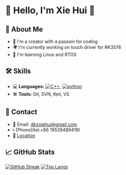 # 👋 Hello, I'm Xie Hui 🌟

## 🚀 About Me
- 🌟 I'm a creator with a passion for coding
- 🌍 I'm currently working on touch driver for RK3576
- 🌱 I'm learning Linux and RTOS

## 🛠️ Skills
- 💻 **Languages:**  <a href="https://github.com/alwinw?tab=repositories&language=c%2B%2B" target="_blank"><img alt="C++" src="https://img.shields.io/badge/-C%2B%2B-00599C?style=flat-square&logo=C%2B%2B&logoColor=white"></a>, <a href="https://github.com/alwinw?tab=repositories&language=python" target="_blank"><img alt="python" src="https://img.shields.io/badge/-python-3776AB?style=flat-square&logo=Python&logoColor=white"></a>
- 🛠 **Tools:** Git, SVN, Keil, VS

<!--## 📚 Projects
- 🌐 [Project 1](https://github.com/yourusername/project1) - A brief description of Project 1.
- 📊 [Project 2](https://github.com/yourusername/project2) - A brief description of Project 2.-->

## 💬 Contact
- 💌 Email: dbzxiehui@gmail.com
- 📞 [Phone](tel:+86 19539489419)
- 📍 [Location](https://www.google.com/maps/place/ShenZhen,+China)


## 📈 GitHub Stats
[![GitHub Streak](https://github-readme-streak-stats.herokuapp.com?user=XH1025&theme=dark)](https://git.io/streak-stats)
[![Top Langs](https://github-readme-stats.vercel.app/api/top-langs/?username=XH1025&theme=dark)](https://github.com/anuraghazra/github-readme-stats)

<!--## 📅 Recent Activity
<!--RECENTLY-->
